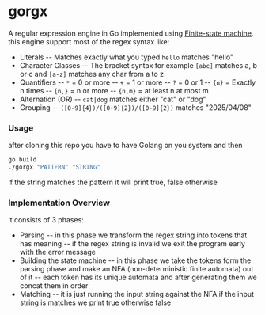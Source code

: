 # gorgx

A regular expression engine in Go implemented using [Finite-state machine](https://en.wikipedia.org/wiki/Finite-state_machine).
this engine support most of the regex syntax like:

- Literals
-- Matches exactly what you typed `hello` matches "hello"
- Character Classes 
-- The bracket syntax for example `[abc]` matches a, b or c and `[a-z]` matches any char from a to z
- Quantifiers
-- `*`  = 0 or more 
-- `+` = 1 or more 
-- `?` = 0 or 1 
-- `{n}`  = Exactly n times
-- `{n,}` = n or more
-- `{n,m}`  = at least n at most m
- Alternation (OR)
-- `cat|dog` matches either "cat" or "dog"
- Grouping
-- `([0-9]{4})/([0-9]{2})/([0-9]{2})` matches  "2025/04/08" 

### Usage
after cloning this repo you have to have Golang on you system and then
```bash
go build
./gorgx "PATTERN" "STRING"
```
if the string matches the pattern it will print true, false otherwise

### Implementation Overview
it consists of 3 phases:
 
 - Parsing
 -- in this phase we transform the regex string into tokens that has meaning
 -- if the regex string is invalid we exit the program early with the error message
 - Building the state machine
 -- in this phase we take the tokens form the parsing phase and make an NFA (non-deterministic finite automata) out of it
 -- each token has its unique automata and after generating them we concat them in order
 - Matching
 -- it is just running the input string against the NFA if the input string is matches we print true otherwise false
